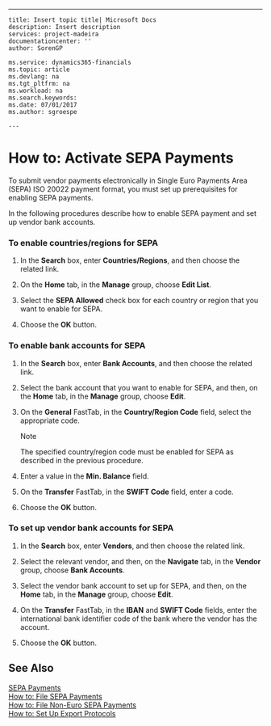 ---
    title: Insert topic title| Microsoft Docs
    description: Insert description
    services: project-madeira
    documentationcenter: ''
    author: SorenGP

    ms.service: dynamics365-financials
    ms.topic: article
    ms.devlang: na
    ms.tgt_pltfrm: na
    ms.workload: na
    ms.search.keywords:
    ms.date: 07/01/2017
    ms.author: sgroespe

    ---
# How to: Activate SEPA Payments
To submit vendor payments electronically in Single Euro Payments Area \(SEPA\) ISO 20022 payment format, you must set up prerequisites for enabling SEPA payments.  
  
 In the following procedures describe how to enable SEPA payment and set up vendor bank accounts.  
  
### To enable countries\/regions for SEPA  
  
1.  In the **Search** box, enter **Countries\/Regions**, and then choose the related link.  
  
2.  On the **Home** tab, in the **Manage** group, choose **Edit List**.  
  
3.  Select the **SEPA Allowed** check box for each country or region that you want to enable for SEPA.  
  
4.  Choose the **OK** button.  
  
### To enable bank accounts for SEPA  
  
1.  In the **Search** box, enter **Bank Accounts**, and then choose the related link.  
  
2.  Select the bank account that you want to enable for SEPA, and then, on the **Home** tab, in the **Manage** group, choose **Edit**.  
  
3.  On the **General** FastTab, in the **Country\/Region Code** field, select the appropriate code.  
  
    > [!NOTE]  
    >  The specified country\/region code must be enabled for SEPA as described in the previous procedure.  
  
4.  Enter a value in the **Min. Balance** field.  
  
5.  On the **Transfer** FastTab, in the **SWIFT Code** field, enter a code.  
  
6.  Choose the **OK** button.  
  
### To set up vendor bank accounts for SEPA  
  
1.  In the **Search** box, enter **Vendors**, and then choose the related link.  
  
2.  Select the relevant vendor, and then, on the **Navigate** tab, in the **Vendor** group, choose **Bank Accounts**.  
  
3.  Select the vendor bank account to set up for SEPA, and then, on the **Home** tab, in the **Manage** group, choose **Edit**.  
  
4.  On the **Transfer** FastTab, in the **IBAN** and **SWIFT Code** fields, enter the international bank identifier code of the bank where the vendor has the account.  
  
5.  Choose the **OK** button.  
  
## See Also  
 [SEPA Payments](../sepa-payments.md)   
 [How to: File SEPA Payments](../how-to-file-sepa-payments.md)   
 [How to: File Non-Euro SEPA Payments](../how-to-file-non-euro-sepa-payments.md)   
 [How to: Set Up Export Protocols](../how-to-set-up-export-protocols.md)